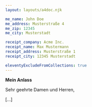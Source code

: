 ```yaml
---
layout: layouts/a4doc.njk

me_name: John Doe
me_address: Musterstraße 4
me_zip: 12345
me_city: Musterstadt

receipt_company: Acme Inc.
receipt_name: Max Mustermann
receipt_address: Musterstraße 1
receipt_city: 12345 Musterstadt

eleventyExcludeFromCollections: true
---
```


**Mein Anlass**

Sehr geehrte Damen und Herren,

[...]
